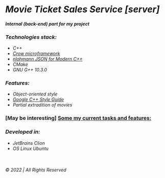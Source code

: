 # _Movie Ticket Sales Service [server]_

#### _Internal (back-end) part for my project_  

### _Technologies stack:_

* _C++_
* _[Crow microframework](https://github.com/CrowCpp/Crow)_
* _[nlohmann JSON for Modern C++](https://json.nlohmann.me/)_
* _CMake_
* _GNU G++ 10.3.0_

### _Features:_

* _Object-oriented style_
* _[Google C++ Style Guide](https://google.github.io/styleguide/cppguide.html)_  
* _Partial extradition of movies_  


### [May be interesting] [Some my current tasks and features:](todo.md)

### _Developed in:_

* _JetBrains Clion_
* _OS Linux Ubuntu_

&nbsp;

###### © 2022 | All Rights Reserved
